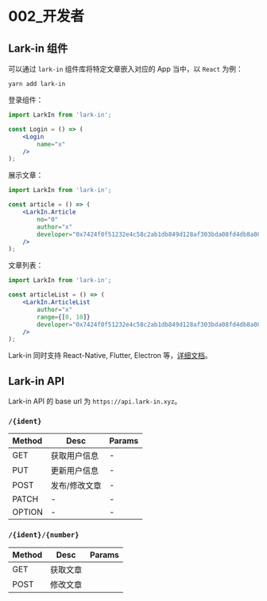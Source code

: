 # 002_开发者

## Lark-in 组件

可以通过 `lark-in` 组件库将特定文章嵌入对应的 App 当中，以 `React` 为例：

```
yarn add lark-in
```

登录组件：

```jsx
import LarkIn from 'lark-in';

const Login = () => (
	<Login 
		name="x"
	/>
);
```

展示文章：

```jsx
import LarkIn from 'lark-in';

const article = () => (
	<LarkIn.Article
		no="0"
		author="x"
		developer="0x7424f0f51232e4c58c2ab1db849d128af303bda08fd4db8a084c884ad87a033d"
	/>
);
```

文章列表：
```jsx
import LarkIn from 'lark-in';

const articleList = () => (
	<LarkIn.ArticleList
		author="x"
		range={[0, 10]}
		developer="0x7424f0f51232e4c58c2ab1db849d128af303bda08fd4db8a084c884ad87a033d"
	/>
);
```

Lark-in 同时支持 React-Native, Flutter, Electron 等，[详细文档]()。


## Lark-in API

Lark-in API 的 base url 为 `https://api.lark-in.xyz`。

### `/{ident}`

| Method | Desc          | Params |
|:-------|---------------|--------|
| GET    | 获取用户信息  | -      |
| PUT    | 更新用户信息  | -      |
| POST   | 发布/修改文章 | -      |
| PATCH  | -             | -      |
| OPTION | -             | -      |

### `/{ident}/{number}`

| Method | Desc     | Params |
|--------|----------|--------|
| GET    | 获取文章 |        |
| POST   | 修改文章 |        |
